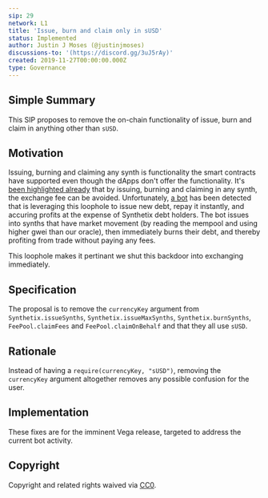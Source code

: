 ```yaml
---
sip: 29
network: L1
title: 'Issue, burn and claim only in sUSD'
status: Implemented
author: Justin J Moses (@justinjmoses)
discussions-to: '(https://discord.gg/3uJ5rAy)'
created: 2019-11-27T00:00:00.000Z
type: Governance
---
```


<!--You can leave these HTML comments in your merged SIP and delete the visible duplicate text guides, they will not appear and may be helpful to refer to if you edit it again. This is the suggested template for new SIPs. Note that an SIP number will be assigned by an editor. When opening a pull request to submit your SIP, please use an abbreviated title in the filename, `sip-draft_title_abbrev.md`. The title should be 44 characters or less.-->

## Simple Summary

<!--"If you can't explain it simply, you don't understand it well enough." Provide a simplified and layman-accessible explanation of the SIP.-->

This SIP proposes to remove the on-chain functionality of issue, burn and claim in anything other than `sUSD`.

## Motivation

<!--The motivation is critical for SIPs that want to change Synthetix. It should clearly explain why the existing protocol specification is inadequate to address the problem that the SIP solves. SIP submissions without sufficient motivation may be rejected outright.-->

Issuing, burning and claiming any synth is functionality the smart contracts have supported even though the dApps don't offer the functionality. It's [been highlighted already](https://github.com/Synthetixio/synthetix/issues/311) that by issuing, burning and claiming in any synth, the exchange fee can be avoided. Unfortunately, [a bot](https://etherscan.io/address/0xc0fb2a3be460a9a027ab55b947f8461402284f7d) has been detected that is leveraging this loophole to issue new debt, repay it instantly, and accuring profits at the expense of Synthetix debt holders. The bot issues into synths that have market movement (by reading the mempool and using higher gwei than our oracle), then immediately burns their debt, and thereby profiting from trade without paying any fees.

This loophole makes it pertinant we shut this backdoor into exchanging immediately.

## Specification

<!--The technical specification should describe the syntax and semantics of any new feature.-->

The proposal is to remove the `currencyKey` argument from `Synthetix.issueSynths`, `Synthetix.issueMaxSynths`, `Synthetix.burnSynths`, `FeePool.claimFees` and `FeePool.claimOnBehalf` and that they all use `sUSD`.

## Rationale

<!--The rationale fleshes out the specification by describing what motivated the design and why particular design decisions were made. It should describe alternate designs that were considered and related work, e.g. how the feature is supported in other languages. The rationale may also provide evidence of consensus within the community, and should discuss important objections or concerns raised during discussion.-->

Instead of having a `require(currencyKey, "sUSD")`, removing the `currencyKey` argument altogether removes any possible confusion for the user.

## Implementation

<!--The implementations must be completed before any SIP is given status "Implemented", but it need not be completed before the SIP is "Approved". While there is merit to the approach of reaching consensus on the specification and rationale before writing code, the principle of "rough consensus and running code" is still useful when it comes to resolving many discussions of API details.-->

These fixes are for the imminent Vega release, targeted to address the current bot activity.

## Copyright

Copyright and related rights waived via [CC0](https://creativecommons.org/publicdomain/zero/1.0/).
